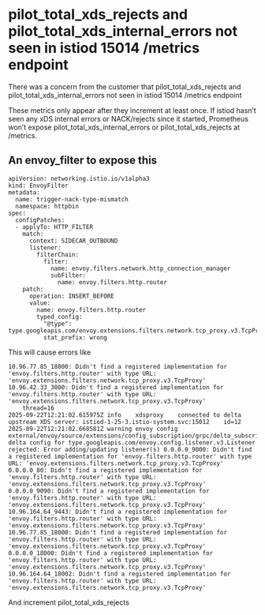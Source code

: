 # pilot_total_xds_rejects and pilot_total_xds_internal_errors not seen in istiod 15014 /metrics endpoint
There was a concern from the customer that 
pilot_total_xds_rejects and pilot_total_xds_internal_errors 
not seen in istiod 15014 /metrics endpoint

These metrics only appear after they increment at least once. If istiod hasn’t seen any xDS internal errors or NACK/rejects since it started, Prometheus won’t expose pilot_total_xds_internal_errors or pilot_total_xds_rejects at /metrics.

## An envoy_filter to expose this

```
apiVersion: networking.istio.io/v1alpha3
kind: EnvoyFilter
metadata:
  name: trigger-nack-type-mismatch
  namespace: httpbin
spec:
  configPatches:
  - applyTo: HTTP_FILTER
    match:
      context: SIDECAR_OUTBOUND
      listener:
        filterChain:
          filter:
            name: envoy.filters.network.http_connection_manager
            subFilter:
              name: envoy.filters.http.router
    patch:
      operation: INSERT_BEFORE
      value:
        name: envoy.filters.http.router
        typed_config:
          "@type": type.googleapis.com/envoy.extensions.filters.network.tcp_proxy.v3.TcpProxy
          stat_prefix: wrong
```

This will cause errors like
```
10.96.77.85_18000: Didn't find a registered implementation for 'envoy.filters.http.router' with type URL: 'envoy.extensions.filters.network.tcp_proxy.v3.TcpProxy'
10.96.42.33_3000: Didn't find a registered implementation for 'envoy.filters.http.router' with type URL: 'envoy.extensions.filters.network.tcp_proxy.v3.TcpProxy'
	thread=16
2025-09-22T12:21:02.615975Z	info	xdsproxy	connected to delta upstream XDS server: istiod-1-25-3.istio-system.svc:15012	id=12
2025-09-22T12:21:02.668581Z	warning	envoy config external/envoy/source/extensions/config_subscription/grpc/delta_subscription_state.cc:296	delta config for type.googleapis.com/envoy.config.listener.v3.Listener rejected: Error adding/updating listener(s) 0.0.0.0_9000: Didn't find a registered implementation for 'envoy.filters.http.router' with type URL: 'envoy.extensions.filters.network.tcp_proxy.v3.TcpProxy'
0.0.0.0_80: Didn't find a registered implementation for 'envoy.filters.http.router' with type URL: 'envoy.extensions.filters.network.tcp_proxy.v3.TcpProxy'
0.0.0.0_9090: Didn't find a registered implementation for 'envoy.filters.http.router' with type URL: 'envoy.extensions.filters.network.tcp_proxy.v3.TcpProxy'
10.96.164.64_9443: Didn't find a registered implementation for 'envoy.filters.http.router' with type URL: 'envoy.extensions.filters.network.tcp_proxy.v3.TcpProxy'
10.96.77.85_18000: Didn't find a registered implementation for 'envoy.filters.http.router' with type URL: 'envoy.extensions.filters.network.tcp_proxy.v3.TcpProxy'
0.0.0.0_18000: Didn't find a registered implementation for 'envoy.filters.http.router' with type URL: 'envoy.extensions.filters.network.tcp_proxy.v3.TcpProxy'
10.96.164.64_18002: Didn't find a registered implementation for 'envoy.filters.http.router' with type URL: 'envoy.extensions.filters.network.tcp_proxy.v3.TcpProxy'
```

And increment pilot_total_xds_rejects

